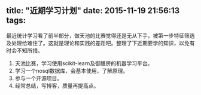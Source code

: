 title: "近期学习计划"
date: 2015-11-19 21:56:13
tags:
---
最近统计学习看了前半部分，做天池的比赛觉得还是无从下手，被第一步特征筛选及处理给难住了。这就是理论和实践的差距吧。整理了下近期要学的知识，以免有时会不知所措。
1. 天池比赛，学习使用scikit-learn及御膳房的机器学习平台。
2. 学习一个nosql数据库，会基本使用，了解原理。
3. 参与一个开源项目。
4. 经常总结，写博客，质量再提高点。